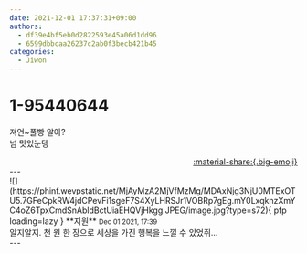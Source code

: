 ```yaml
---
date: 2021-12-01 17:37:31+09:00
authors:
  - df39e4bf5eb0d2822593e45a06d1dd96
  - 6599dbbcaa26237c2ab0f3becb421b45
categories:
  - Jiwon
---
```


# 1-95440644

<div class="post-container" markdown="1">
<div class="content-container md-sidebar__scrollwrap" markdown="1">

져언~풀빵 알아? <br>넘 맛있눈뎅

</div>
</div>

<div style="text-align: right;" markdown="1">
<a href="https://weverse.io/fromis9/fanpost/1-95440644" style="text-align: right;">:material-share:{.big-emoji}</a>
</div>
---

<div class="comments-container md-sidebar__scrollwrap" markdown="1">
<div class="comment" markdown="1">
<div class='id-container' markdown="1">
![](https://phinf.wevpstatic.net/MjAyMzA2MjVfMzMg/MDAxNjg3NjU0MTExOTU5.7GFeCpkRW4jdCPevFi1sgeF7S4XyLHRSJr1VOBRp7gEg.mY0LxqknzXmYC4oZ6TpxCmdSnAbldBctUiaEHQVjHkgg.JPEG/image.jpg?type=s72){ pfp loading=lazy }
**<span class="artist">지원</span>** <small>Dec 01 2021, 17:39</small><br>
</div>
<div class='comment-body' markdown="1">
알지알지. 천 원 한 장으로 세상을 가진 행복을 느낄 수 있었쥐...
</div>
</div>
</div>
---

